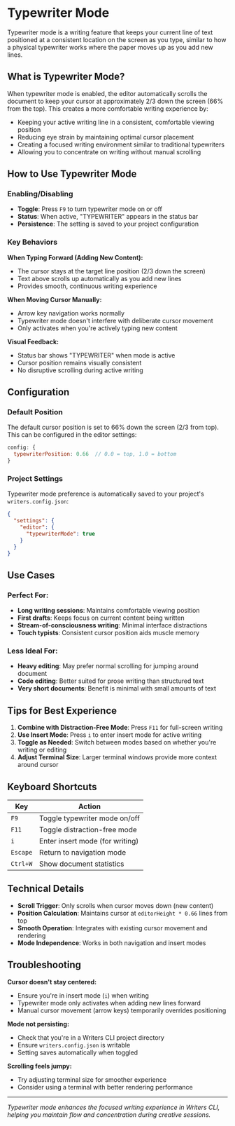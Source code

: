 # Typewriter Mode

Typewriter mode is a writing feature that keeps your current line of text positioned at a consistent location on the screen as you type, similar to how a physical typewriter works where the paper moves up as you add new lines.

## What is Typewriter Mode?

When typewriter mode is enabled, the editor automatically scrolls the document to keep your cursor at approximately 2/3 down the screen (66% from the top). This creates a more comfortable writing experience by:

- Keeping your active writing line in a consistent, comfortable viewing position
- Reducing eye strain by maintaining optimal cursor placement
- Creating a focused writing environment similar to traditional typewriters
- Allowing you to concentrate on writing without manual scrolling

## How to Use Typewriter Mode

### Enabling/Disabling
- **Toggle**: Press `F9` to turn typewriter mode on or off
- **Status**: When active, "TYPEWRITER" appears in the status bar
- **Persistence**: The setting is saved to your project configuration

### Key Behaviors

**When Typing Forward (Adding New Content):**
- The cursor stays at the target line position (2/3 down the screen)
- Text above scrolls up automatically as you add new lines
- Provides smooth, continuous writing experience

**When Moving Cursor Manually:**
- Arrow key navigation works normally
- Typewriter mode doesn't interfere with deliberate cursor movement
- Only activates when you're actively typing new content

**Visual Feedback:**
- Status bar shows "TYPEWRITER" when mode is active
- Cursor position remains visually consistent
- No disruptive scrolling during active writing

## Configuration

### Default Position
The default cursor position is set to 66% down the screen (2/3 from top). This can be configured in the editor settings:

```javascript
config: {
  typewriterPosition: 0.66  // 0.0 = top, 1.0 = bottom
}
```

### Project Settings
Typewriter mode preference is automatically saved to your project's `writers.config.json`:

```json
{
  "settings": {
    "editor": {
      "typewriterMode": true
    }
  }
}
```

## Use Cases

### Perfect For:
- **Long writing sessions**: Maintains comfortable viewing position
- **First drafts**: Keeps focus on current content being written
- **Stream-of-consciousness writing**: Minimal interface distractions
- **Touch typists**: Consistent cursor position aids muscle memory

### Less Ideal For:
- **Heavy editing**: May prefer normal scrolling for jumping around document
- **Code editing**: Better suited for prose writing than structured text
- **Very short documents**: Benefit is minimal with small amounts of text

## Tips for Best Experience

1. **Combine with Distraction-Free Mode**: Press `F11` for full-screen writing
2. **Use Insert Mode**: Press `i` to enter insert mode for active writing
3. **Toggle as Needed**: Switch between modes based on whether you're writing or editing
4. **Adjust Terminal Size**: Larger terminal windows provide more context around cursor

## Keyboard Shortcuts

| Key | Action |
|-----|--------|
| `F9` | Toggle typewriter mode on/off |
| `F11` | Toggle distraction-free mode |
| `i` | Enter insert mode (for writing) |
| `Escape` | Return to navigation mode |
| `Ctrl+W` | Show document statistics |

## Technical Details

- **Scroll Trigger**: Only scrolls when cursor moves down (new content)
- **Position Calculation**: Maintains cursor at `editorHeight * 0.66` lines from top
- **Smooth Operation**: Integrates with existing cursor movement and rendering
- **Mode Independence**: Works in both navigation and insert modes

## Troubleshooting

**Cursor doesn't stay centered:**
- Ensure you're in insert mode (`i`) when writing
- Typewriter mode only activates when adding new lines forward
- Manual cursor movement (arrow keys) temporarily overrides positioning

**Mode not persisting:**
- Check that you're in a Writers CLI project directory
- Ensure `writers.config.json` is writable
- Setting saves automatically when toggled

**Scrolling feels jumpy:**
- Try adjusting terminal size for smoother experience
- Consider using a terminal with better rendering performance

---

*Typewriter mode enhances the focused writing experience in Writers CLI, helping you maintain flow and concentration during creative sessions.*